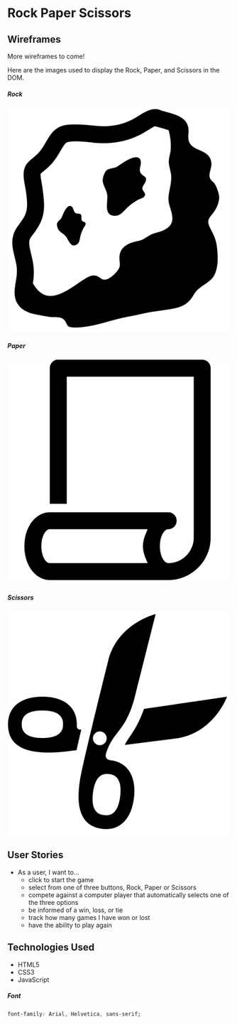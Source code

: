 # Rock Paper Scissors

## Wireframes

More wireframes to come!

Here are the images used to display the Rock, Paper, and Scissors in the DOM.
##### Rock
![rock](imgs/rock.png)

##### Paper
![paper](imgs/paper.png)

##### Scissors
![scissors](imgs/scissors.png)

## User Stories
- As a user, I want to...
  - click to start the game
  - select from one of three buttons, Rock, Paper or Scissors
  - compete against a computer player that automatically selects one of the three options
  - be informed of a win, loss, or tie
  - track how many games I have won or lost
  - have the ability to play again

## Technologies Used
- HTML5
- CSS3
- JavaScript

##### Font
```css
font-family: Arial, Helvetica, sans-serif;
```